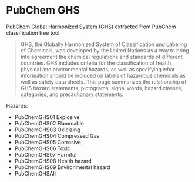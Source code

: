 # PubChem GHS

[PubChem Global Harmonized System](https://pubchem.ncbi.nlm.nih.gov/ghs/) (GHS) extracted from PubChem classification tree tool.

> GHS, the Globally Harmonized System of Classification and Labeling of Chemicals, was developed by the United Nations as a way to bring into agreement the chemical regulations and standards of different countries. GHS includes criteria for the classification of health, physical and environmental hazards, as well as specifying what information should be included on labels of hazardous chemicals as well as safety data sheets. This page summarizes the relationship of GHS hazard statements, pictograms, signal words, hazard classes, categories, and precautionary statements. 

Hazards: 

- PubChemGHS01 Explosive
- PubChemGHS02 Flammable
- PubChemGHS03 Oxidizing
- PubChemGHS04 Compressed Gas
- PubChemGHS05 Corrosive
- PubChemGHS06 Toxic
- PubChemGHS07 Harmful
- PubChemGHS08 Health hazard
- PubChemGHS09 Environmental hazard
- PubChemGHSAll
